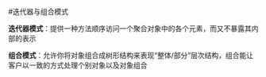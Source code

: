 #迭代器与组合模式

**迭代器模式**：提供一种方法顺序访问一个聚合对象中的各个元素，而又不暴露其内部的表示

**组合模式**：允许你将对象组合成树形结构来表现“整体/部分”层次结构，组合能让客户以一致的方式处理个别对象以及对象组合

